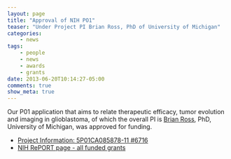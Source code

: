 ```yaml
---
layout: page
title: "Approval of NIH PO1"
teaser: "Under Project PI Brian Ross, PhD of University of Michigan"
categories:
    - news
tags:
    - people
    - news
    - awards
    - grants
date: 2013-06-20T10:14:27-05:00
comments: true
show_meta: true
---
```

 
Our P01 application that aims to relate therapeutic efficacy, tumor evolution and imaging in glioblastoma, of which the overall PI is [Brian Ross](http://medicine.umich.edu/dept/biochem/brian-ross-phd), PhD, University of Michigan, was approved for funding. 

*   [Project Information: 5P01CA085878-11 #6716](http://projectreporter.nih.gov/project_info_description.cfm?aid=8745106&icde=24987280&ddparam=&ddvalue=&ddsub=&cr=1&csb=default&cs=ASC)
*   [NIH RePORT page - all funded grants](http://projectreporter.nih.gov/Reporter_Viewsh.cfm?sl=13EDC003498FCED77598B8961CAA4A01A2FFCEB861BF)





